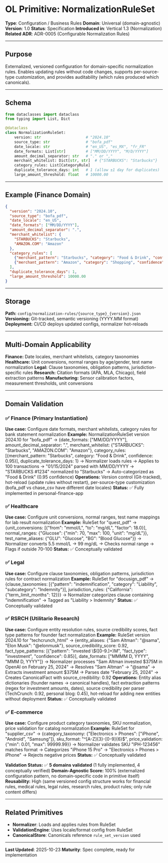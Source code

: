 # OL Primitive: NormalizationRuleSet

**Type**: Configuration / Business Rules
**Domain**: Universal (domain-agnostic)
**Version**: 1.0
**Status**: Specification
**Introduced in**: Vertical 1.3 (Normalization)
**Related ADR**: ADR-0005 (Configurable Normalization Rules)

---

## Purpose

Externalized, versioned configuration for domain-specific normalization rules. Enables updating rules without code changes, supports per-source-type customization, and provides auditability (which rules produced which canonicals).

---

## Schema

```python
from dataclasses import dataclass
from typing import List, Dict

@dataclass
class NormalizationRuleSet:
    version: str                    # "2024.10"
    source_type: str                # "bofa_pdf"
    date_locale: str                # "en_US", "es_MX", "fr_FR"
    date_formats: List[str]         # ["MM/DD/YYYY", "M/D/YYYY"]
    amount_decimal_separator: str   # "." or ","
    merchant_whitelist: Dict[str, str]  # {"STARBUCKS": "Starbucks"}
    category_rules: List[CategoryRule]
    duplicate_tolerance_days: int   # 1 (allow ±1 day for duplicates)
    large_amount_threshold: float   # 10000.00
```

---

## Example (Finance Domain)

```json
{
  "version": "2024.10",
  "source_type": "bofa_pdf",
  "date_locale": "en_US",
  "date_formats": ["MM/DD/YYYY"],
  "amount_decimal_separator": ".",
  "merchant_whitelist": {
    "STARBUCKS": "Starbucks",
    "AMAZON.COM": "Amazon"
  },
  "category_rules": [
    {"merchant_pattern": "Starbucks", "category": "Food & Drink", "confidence": 0.95},
    {"merchant_pattern": "Amazon", "category": "Shopping", "confidence": 0.90}
  ],
  "duplicate_tolerance_days": 1,
  "large_amount_threshold": 10000.00
}
```

---

## Storage

**Path:** `config/normalization-rules/{source_type}_{version}.json`
**Versioning:** Git-tracked, semantic versioning (YYYY.MM format)
**Deployment:** CI/CD deploys updated configs, normalizer hot-reloads

---

## Multi-Domain Applicability

**Finance:** Date locales, merchant whitelists, category taxonomies
**Healthcare:** Unit conversions, normal ranges by age/gender, test name normalization
**Legal:** Clause taxonomies, obligation patterns, jurisdiction-specific rules
**Research:** Citation formats (APA, MLA, Chicago), field extraction patterns
**Manufacturing:** Sensor calibration factors, measurement thresholds, unit conversions

---

## Domain Validation

### ✅ Finance (Primary Instantiation)
**Use case:** Configure date formats, merchant whitelists, category rules for bank statement normalization
**Example:** NormalizationRuleSet version 2024.10 for "bofa_pdf" → {date_formats: ["MM/DD/YYYY"], amount_decimal_separator: ".", merchant_whitelist: {"STARBUCKS": "Starbucks", "AMAZON.COM": "Amazon"}, category_rules: [{merchant_pattern: "Starbucks", category: "Food & Drink", confidence: 0.95}], duplicate_tolerance_days: 1} → Normalizer loads rules → Applies to 100 transactions → "01/15/2024" parsed with MM/DD/YYYY → "STARBUCKS #1234" normalized to "Starbucks" → Auto-categorized as "Food & Drink" (0.95 confidence)
**Operations:** Version control (Git-tracked), hot-reload (update rules without restart), per-source-type customization (bofa_pdf vs chase_csv have different date locales)
**Status:** ✅ Fully implemented in personal-finance-app

### ✅ Healthcare
**Use case:** Configure unit conversions, normal ranges, test name mappings for lab result normalization
**Example:** RuleSet for "quest_pdf" → {unit_conversions: [{"from": "mmol/L", "to": "mg/dL", "factor": 18.0}], normal_ranges: {"Glucose": {"min": 70, "max": 100, "unit": "mg/dL"}}, test_name_aliases: {"GLU": "Glucose", "BG": "Blood Glucose"}} → Normalizer converts 5.5 mmol/L → 99 mg/dL → Checks normal range → Flags if outside 70-100
**Status:** ✅ Conceptually validated

### ✅ Legal
**Use case:** Configure clause taxonomies, obligation patterns, jurisdiction rules for contract normalization
**Example:** RuleSet for "docusign_pdf" → {clause_taxonomies: [{"pattern": "indemnification", "category": "Liability", "subcategory": "Indemnity"}], jurisdiction_rules: {"California": {"term_limit_months": 12}}} → Normalizer categorizes clause containing "indemnification" → Tagged as "Liability > Indemnity"
**Status:** ✅ Conceptually validated

### ✅ RSRCH (Utilitario Research)
**Use case:** Configure entity resolution rules, source credibility scores, fact type patterns for founder fact normalization
**Example:** RuleSet version 2024.10 for "techcrunch_html" → {entity_aliases: {"Sam Altman": "@sama", "Elon Musk": "@elonmusk"}, source_credibility_score: 0.92, fact_type_patterns: [{"pattern": "invested \\$([0-9.]+)M", "fact_type": "investment", "confidence": 0.85}], date_formats: ["MMMM D, YYYY", "MMM D, YYYY"]} → Normalizer processes "Sam Altman invested $375M in OpenAI on February 25, 2024" → Resolves "Sam Altman" → "@sama" → Extracts investment amount $375M → Parses date "February 25, 2024" → Creates CanonicalFact with source_credibility: 0.92
**Operations:** Entity alias dictionaries (founder names → canonical handles), fact extraction patterns (regex for investment amounts, dates), source credibility per parser (TechCrunch: 0.92, personal blog: 0.45), hot-reload for adding new entities without deployment
**Status:** ✅ Conceptually validated

### ✅ E-commerce
**Use case:** Configure product category taxonomies, SKU normalization, price validation for catalog normalization
**Example:** RuleSet for "supplier_csv" → {category_taxonomy: {"Electronics > Phones": ["iPhone", "Android", "Samsung"]}, sku_format: "^[A-Z]{3}-[0-9]{6}$", price_validation: {"min": 0.01, "max": 99999.99}} → Normalizer validates SKU "IPH-123456" matches format → Categorizes "iPhone 15 Pro" → "Electronics > Phones > iPhone" → Rejects negative prices
**Status:** ✅ Conceptually validated

**Validation Status:** ✅ **5 domains validated** (1 fully implemented, 4 conceptually verified)
**Domain-Agnostic Score:** 100% (externalized configuration pattern, no domain-specific code in primitive itself)
**Reusability:** High (same versioned config structure works for financial rules, medical rules, legal rules, research rules, product rules; only rule content differs)

---

## Related Primitives

- **Normalizer**: Loads and applies rules from RuleSet
- **ValidationEngine**: Uses locale/format config from RuleSet
- **CanonicalStore**: Canonicals reference `rule_set_version` used

---

**Last Updated**: 2025-10-23
**Maturity**: Spec complete, ready for implementation
